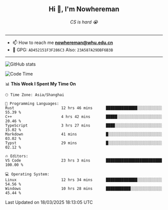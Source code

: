 <h2 align="center">Hi 👋, I'm Nowhereman</h2>
<h6 align="center">CS is hard 😭</h6>

---
- 📫 How to reach me **nowhereman@whu.edu.cn**
- 🔑 GPG: `AD452151F3F286C3`  Also: `23A587A29DBF6B3B`

---
![GitHub stats](https://github-readme-stats.vercel.app/api?username=nowherechan&theme=transparent&rank_icon=github&include_all_commits=true&count_private=true)

<!--START_SECTION:waka-->
![Code Time](http://img.shields.io/badge/Code%20Time-758%20hrs%2018%20mins-blue)

📊 **This Week I Spent My Time On** 

```text
🕑︎ Time Zone: Asia/Shanghai

💬 Programming Languages: 
Rust                     12 hrs 46 mins      ██████████████░░░░░░░░░░░   55.39 % 
C++                      4 hrs 42 mins       █████░░░░░░░░░░░░░░░░░░░░   20.46 % 
TypeScript               3 hrs 27 mins       ████░░░░░░░░░░░░░░░░░░░░░   15.02 % 
Markdown                 41 mins             █░░░░░░░░░░░░░░░░░░░░░░░░   03.02 % 
Typst                    29 mins             █░░░░░░░░░░░░░░░░░░░░░░░░   02.12 % 

🔥 Editors: 
VS Code                  23 hrs 3 mins       █████████████████████████   100.00 % 

💻 Operating System: 
Linux                    12 hrs 34 mins      ██████████████░░░░░░░░░░░   54.56 % 
Windows                  10 hrs 28 mins      ███████████░░░░░░░░░░░░░░   45.44 % 
```


 Last Updated on 18/03/2025 18:13:05 UTC
<!--END_SECTION:waka-->
